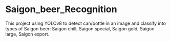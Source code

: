 # Saigon_beer_Recognition
This project using YOLOv8 to detect can/bottle in an image and classify into types of Saigon beer: Saigon chill, Saigon special, Saigon gold, Saigon large, Saigon export. 
